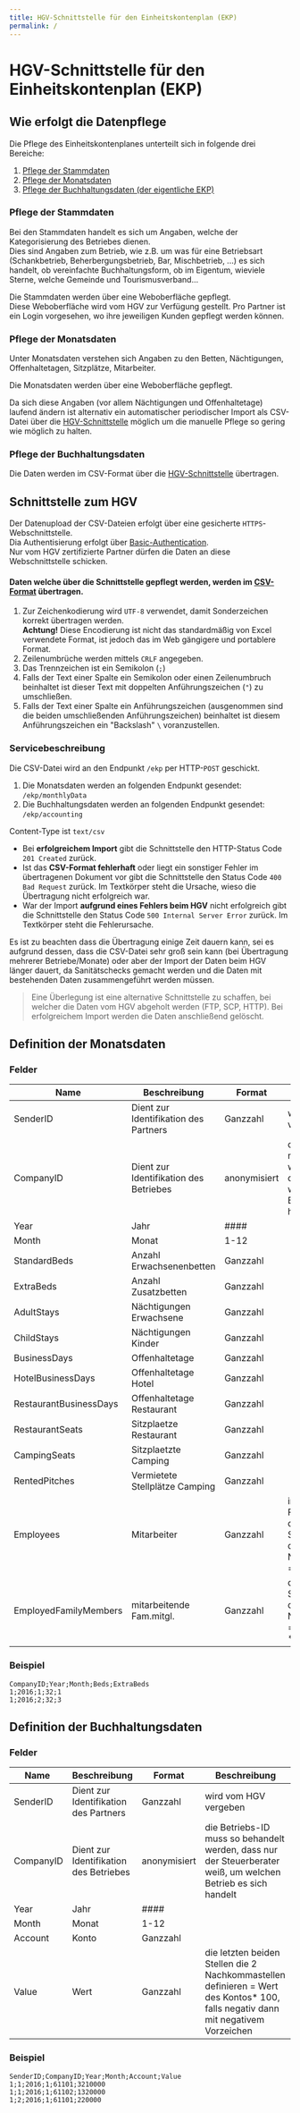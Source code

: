 ```yaml
---
title: HGV-Schnittstelle für den Einheitskontenplan (EKP)
permalink: /
---
```


#  HGV-Schnittstelle für den Einheitskontenplan (EKP)

## Wie erfolgt die Datenpflege

Die Pflege des Einheitskontenplanes unterteilt sich in folgende drei Bereiche:

1. [Pflege der Stammdaten](#pflege-der-stammdaten)
1. [Pflege der Monatsdaten](#pflege-der-monatsdaten)
1. [Pflege der Buchhaltungsdaten (der eigentliche EKP)](#pflege-der-buchhaltungsdaten)

### Pflege der Stammdaten

Bei den Stammdaten handelt es sich um Angaben, welche der Kategorisierung des Betriebes dienen.  
Dies sind Angaben zum Betrieb, wie z.B. um was für eine Betriebsart (Schankbetrieb, Beherbergungsbetrieb, Bar, Mischbetrieb, ...) es sich handelt, ob vereinfachte Buchhaltungsform, ob im Eigentum, wieviele Sterne, welche Gemeinde und Tourismusverband...

Die Stammdaten werden über eine Weboberfläche gepflegt.  
Diese Weboberfläche wird vom HGV zur Verfügung gestellt. Pro Partner ist ein Login vorgesehen, wo ihre jeweiligen Kunden gepflegt werden können.

### Pflege der Monatsdaten

Unter Monatsdaten verstehen sich Angaben zu den Betten, Nächtigungen, Offenhaltetagen, Sitzplätze, Mitarbeiter.

Die Monatsdaten werden über eine Weboberfläche gepflegt.

Da sich diese Angaben (vor allem Nächtigungen und Offenhaltetage) laufend ändern ist alternativ ein automatischer periodischer Import als CSV-Datei über die [HGV-Schnittstelle](#schnittstelle-zum-hgv) möglich um die manuelle Pflege so gering wie möglich zu halten.

### Pflege der Buchhaltungsdaten

Die Daten werden im CSV-Format über die [HGV-Schnittstelle](#schnittstelle-zum-hgv) übertragen.

## Schnittstelle zum HGV

Der Datenupload der CSV-Dateien erfolgt über eine gesicherte `HTTPS`-Webschnittstelle.  
Dia Authentisierung erfolgt über [Basic-Authentication](https://de.wikipedia.org/wiki/HTTP-Authentifizierung#Basic_Authentication).  
Nur vom HGV zertifizierte Partner dürfen die Daten an diese Webschnittstelle schicken.

#### Daten welche über die Schnittstelle gepflegt werden, werden im [CSV-Format](https://de.wikipedia.org/wiki/CSV_%28Dateiformat%29) übertragen.

1. Zur Zeichenkodierung wird `UTF-8` verwendet, damit Sonderzeichen korrekt übertragen werden.  
   **Achtung!** Diese Encodierung ist nicht das standardmäßig von Excel verwendete Format, ist jedoch das im Web gängigere und portablere Format.
1. Zeilenumbrüche werden mittels `CRLF` angegeben.
1. Das Trennzeichen ist ein Semikolon (`;`)
1. Falls der Text einer Spalte ein Semikolon oder einen Zeilenumbruch beinhaltet ist dieser Text mit doppelten Anführungszeichen (`"`) zu umschließen.
1. Falls der Text einer Spalte ein Anführungszeichen (ausgenommen sind die beiden umschließenden Anführungszeichen) beinhaltet ist diesem Anführungszeichen ein "Backslash" `\` voranzustellen.

### Servicebeschreibung

Die CSV-Datei wird an den Endpunkt `/ekp` per HTTP-`POST` geschickt.

1. Die Monatsdaten werden an folgenden Endpunkt gesendet: `/ekp/monthlyData`
2. Die Buchhaltungsdaten werden an folgenden Endpunkt gesendet: `/ekp/accounting`

Content-Type ist `text/csv`

* Bei **erfolgreichem Import** gibt die Schnittstelle den HTTP-Status Code `201 Created` zurück.
* Ist das **CSV-Format fehlerhaft** oder liegt ein sonstiger Fehler im übertragenen Dokument vor gibt die Schnittstelle den Status Code `400 Bad Request` zurück. Im Textkörper steht die Ursache, wieso die Übertragung nicht erfolgreich war.
* War der Import **aufgrund eines Fehlers beim HGV** nicht erfolgreich gibt die Schnittstelle den Status Code `500 Internal Server Error` zurück. Im Textkörper steht die Fehlerursache.

Es ist zu beachten dass die Übertragung einige Zeit dauern kann, sei es aufgrund dessen, dass die CSV-Datei sehr groß sein kann (bei Übertragung mehrerer Betriebe/Monate) oder aber der Import der Daten beim HGV länger dauert, da Sanitätschecks gemacht werden und die Daten mit bestehenden Daten zusammengeführt werden müssen.

> Eine Überlegung ist eine alternative Schnittstelle zu schaffen, bei welcher die Daten vom HGV abgeholt werden (FTP, SCP, HTTP). Bei erfolgreichem Import werden die Daten anschließend gelöscht.

## Definition der Monatsdaten

### Felder

| ​Name                         | ​Beschreibung                              | Format          | ​Anmerkungen ​                                                                                                     |
|----------------------------------|--------------------------------------|-----------------|------------------------------------------------------------------------------------------------------------------|
| ​SenderID                         | ​Dient zur Identifikation des Partners                             | ​Ganzzahl        | ​wird vom HGV vergeben                                                                                            |
| ​CompanyID        ​                | ​Dient zur Identifikation des Betriebes                           | ​anonymisiert    | ​die Betriebs-ID muss so behandelt werden, dass nur der   Steuerberater weiß, um welchen Betrieb es sich handelt. |
| ​Year                             | ​Jahr                                 | ​####            | ​                                                                                                                 |
| ​Month                            | ​Monat                                | ​1-12            | ​                                                                                                                 |
| ​StandardBeds                     | ​Anzahl Erwachsenenbetten                      | ​Ganzzahl        | ​                                                                                                                 |
| ​ExtraBeds                        | ​Anzahl Zusatzbetten                   | ​Ganzzahl        | ​                                                                                                                 |
| ​AdultStays                       | ​Nächtigungen Erwachsene                            | ​Ganzzahl        | ​                                                                                                                 |
| ​ChildStays                       | ​Nächtigungen Kinder                         | ​Ganzzahl        | ​                                                                                                                 |
| ​BusinessDays                     | ​Offenhaltetage                       | ​Ganzzahl        | ​                                                                                                                 |
| ​HotelBusinessDays                | ​Offenhaltetage Hotel                  | ​Ganzzahl        | ​                                                                                                                 |
| ​RestaurantBusinessDays           | ​Offenhaltetage Restaurant             | ​Ganzzahl        | ​                                                                                                                 |
| ​RestaurantSeats                  | ​Sitzplaetze Restaurant                      | ​Ganzzahl        | ​                                                                                                                 |
| ​CampingSeats                     | ​Sitzplaetzte Camping                  | ​Ganzzahl        | ​                                                                                                                 |
| ​RentedPitches                    | ​Vermietete Stellplätze Camping        | ​Ganzzahl        | ​                                                                                                                 |
| ​Employees                        | ​Mitarbeiter                          | ​Ganzzahl ​       | ​inklusive Familienmitglieder, die letzten beiden   Stellen definierten die 2 Nachkommastellen = Wert * 100       |
| ​EmployedFamilyMembers            | ​mitarbeitende   Fam.mitgl.           | ​Ganzzahl        | ​die letzten beiden Stellen definierten die 2   Nachkommastellen = Wert des Kontos * 100​                          |

### Beispiel

```csv
CompanyID;Year;Month;Beds;ExtraBeds
1;2016;1;32;1
1;2016;2;32;3​
```

## Definition der Buchhaltungsdaten

### Felder

| Name ​    | ​Beschreibung       | ​Format          | ​Beschreibung                                                                                                                         |
|--------------|---------------|-----------------|--------------------------------------------------------------------------------------------------------------------------------------|
| ​SenderID     | ​Dient zur Identifikation des Partners      | ​Ganzzahl        | ​wird vom HGV vergeben​                                                                                                                |
| ​CompanyID    | ​Dient zur Identifikation des Betriebes    | ​anonymisiert    | ​die ​Betriebs-ID muss so behandelt werden, dass nur   der Steuerberater weiß, um welchen Betrieb es sich handelt                      |
| ​Year        ​ | ​Jahr          | ​####            | ​                                                                                                                                     |
| ​Month        | ​Monat         | ​1-12            | ​                                                                                                                                     |
| ​Account      | ​Konto         | ​Ganzzahl        | ​                                                                                                                                     |
| ​Value        | ​Wert         ​ | ​Ganzzahl        | ​die letzten beiden Stellen die 2 Nachkommastellen   definieren = Wert des Kontos* 100, falls negativ dann mit negativem   Vorzeichen​ |

### Beispiel

```csv
SenderID;CompanyID;Year;Month;Account;Value
1;1;2016;1;61101;3210000
1;1;2016;1;61102;1320000
1;2;2016;1;61101;220000
```






